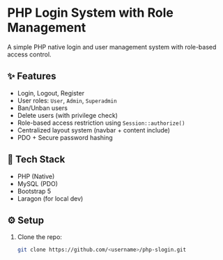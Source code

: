 # PHP Login System with Role Management

A simple PHP native login and user management system with role-based access control.

## ✨ Features
- Login, Logout, Register
- User roles: `User`, `Admin`, `Superadmin`
- Ban/Unban users
- Delete users (with privilege check)
- Role-based access restriction using `Session::authorize()`
- Centralized layout system (navbar + content include)
- PDO + Secure password hashing

## 🧩 Tech Stack
- PHP (Native)
- MySQL (PDO)
- Bootstrap 5
- Laragon (for local dev)

## ⚙️ Setup
1. Clone the repo:
   ```bash
   git clone https://github.com/<username>/php-slogin.git
